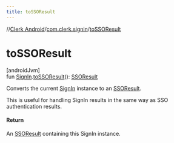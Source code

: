 ```yaml
---
title: toSSOResult
---
```

//[Clerk Android](../../index.html)/[com.clerk.signin](index.html)/[toSSOResult](to-s-s-o-result.html)



# toSSOResult



[androidJvm]\
fun [SignIn](-sign-in/index.html).[toSSOResult](to-s-s-o-result.html)(): [SSOResult](../com.clerk.sso/-s-s-o-result/index.html)



Converts the current [SignIn](-sign-in/index.html) instance to an [SSOResult](../com.clerk.sso/-s-s-o-result/index.html).



This is useful for handling SignIn results in the same way as SSO authentication results.



#### Return



An [SSOResult](../com.clerk.sso/-s-s-o-result/index.html) containing this SignIn instance.




